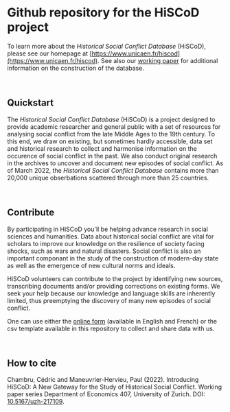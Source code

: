 # Github repository for the HiSCoD project

To learn more about the _Historical Social Conflict Database_ (HiSCoD), please see our homepage at [https://www.unicaen.fr/hiscod](https://www.unicaen.fr/hiscod). See also our [working paper](https://www.zora.uzh.ch/id/eprint/217109) for additional information on the construction of the database.

<br/>

## Quickstart

The _Historical Social Conflict Database_ (HiSCoD) is a project designed to provide academic researcher and general public with a set of resources for analysing social conflict from the late Middle Ages to the 19th century. To this end, we draw on existing, but sometimes hardly accessible, data set and historical research to collect and harmonise information on the occurence of social conflict in the past. We also conduct original research in the archives to uncover and document new episodes of social conflict. As of March 2022, the _Historical Social Conflict Database_ contains more than 20,000 unique obserbations scattered through more than 25 countries.

<br/>

## Contribute

By participating in HiSCoD you'll be helping advance research in social sciences and humanities. Data about historical social conflict are vital for scholars to improve our knowledge on the resilience of society facing shocks, such as wars and natural disasters. Social conflict is also an important componant in the study of the construction of modern-day state as well as the emergence of new cultural norms and ideals.

HiSCoD volunteers can contribute to the project by identifying new sources, transcribing documents and/or providing corrections on existing forms. We seek your help because our knowledge and language skills are inherently limited, thus preemptying the discovery of many new episodes of social conflict.

One can use either the [online form](https://ec.europa.eu/eusurvey/runner/online-form-hiscod) (available in English and French) or the csv template available in this repository to collect and share data with us.

<br/>

## How to cite

Chambru, Cédric and Maneuvrier-Hervieu, Paul (2022). Introducing HiSCoD: A New Gateway for the Study of Historical Social Conflict. Working paper series Department of Economics 407, University of Zurich. DOI: [10.5167/uzh-217109](https://doi.org/10.5167/uzh-217109).

<br/>


